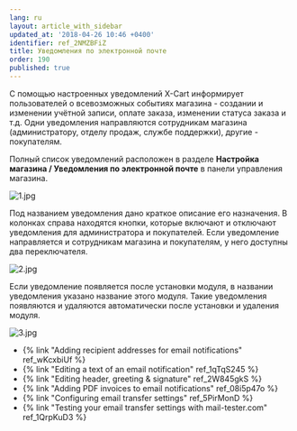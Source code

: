 ```yaml
---
lang: ru
layout: article_with_sidebar
updated_at: '2018-04-26 10:46 +0400'
identifier: ref_2NMZBFiZ
title: Уведомления по электронной почте
order: 190
published: true
---
```

С помощью настроенных уведомлений X-Cart информирует пользователей о всевозможных событиях магазина - создании и изменении учётной записи, оплате заказа, изменении статуса заказа и т.д. Одни уведомления направляются сотрудникам магазина (администратору, отделу продаж, службе поддержки), другие - покупателям. 

Полный список уведомлений расположен в разделе **Настройка магазина / Уведомления по электронной почте** в панели управления магазина.  

![1.jpg]({{site.baseurl}}/attachments/ref_2NMZBFiZ/1.jpg)

Под названием уведомления дано краткое описание его назначения. В колонках справа находятся кнопки, которые включают и отключают уведомления для администратора и покупателей. Если уведомление направляется и сотрудникам магазина и покупателям, у него доступны два переключателя. 

![2.jpg]({{site.baseurl}}/attachments/ref_2NMZBFiZ/2.jpg)

Если уведомление появляется после установки модуля, в названии уведомления указано название этого модуля. Такие уведомления появляются и удаляются автоматически после установки и удаления модуля.

![3.jpg]({{site.baseurl}}/attachments/ref_2NMZBFiZ/3.jpg)


*  {% link "Adding recipient addresses for email notifications" ref_wKcxbiUf %}
*  {% link "Editing a text of an email notification" ref_1qTqS245 %}
*  {% link "Editing header, greeting &amp; signature" ref_2W845gkS %}
*  {% link "Adding PDF invoices to email notifications" ref_08i5p47o %}
*  {% link "Configuring email transfer settings" ref_5PirMonD %}
*  {% link "Testing your email transfer settings with mail-tester.com" ref_1QrpKuD3 %}

